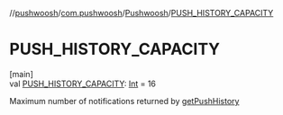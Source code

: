 //[pushwoosh](../../../index.md)/[com.pushwoosh](../index.md)/[Pushwoosh](index.md)/[PUSH_HISTORY_CAPACITY](-p-u-s-h_-h-i-s-t-o-r-y_-c-a-p-a-c-i-t-y.md)

# PUSH_HISTORY_CAPACITY

[main]\
val [PUSH_HISTORY_CAPACITY](-p-u-s-h_-h-i-s-t-o-r-y_-c-a-p-a-c-i-t-y.md): [Int](https://kotlinlang.org/api/latest/jvm/stdlib/kotlin-stdlib/kotlin/-int/index.html) = 16

Maximum number of notifications returned by [getPushHistory](get-push-history.md)
